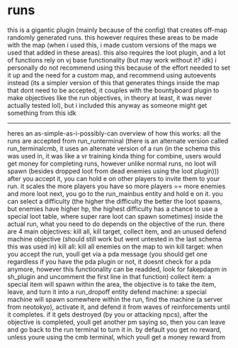 # runs
this is a gigantic plugin (mainly because of the config) that creates off-map randomly generated runs. this however requires these areas to be made with the map (when i used this, i made custom versions of the maps we used that added in these areas). this also requires the loot plugin, and a lot of functions rely on vj base functionality (but may work without it? idk)
i personally do not recommend using this because of the effort needed to set it up and the need for a custom map, and recommend using autoevents instead (its a simpler version of this that generates things inside the map that dont need to be accepted, it couples with the bountyboard plugin to make objectives like the run objectives, in theory at least, it was never actually tested lol), but i included this anyway as someone might get something from this idk
<hr>
heres an as-simple-as-i-possibly-can overview of how this works:
all the runs are accepted from run_runterminal (there is an alternate version called run_terminalcmb, it uses an alternate version of a run (in the schema this was used in, it was like a vr training kinda thing for combine, users would get money for completing runs, however unlike normal runs, no loot will spawn (besides dropped loot from dead enemies using the loot plugin)))
after you accept it, you can hold e on other players to invite them to your run. it scales the more players you have so more players == more enemies and more loot
next, you go to the run_mainbus entity and hold e on it. you can select a difficulty (the higher the difficulty the better the loot spawns, but enemies have higher hp, the highest difficulty has a chance to use a special loot table, where super rare loot can spawn sometimes)
inside the actual run, what you need to do depends on the objective of the run. there are 4 main objectives: kill all, kill target, collect item, and an unused defend machine objective (should still work but went untested in the last schema this was used in)
kill all: kill all enemies on the map to win
kill target: when you accept the run, youll get via a pda message (you should get one regardless if you have the pda plugin or not, it doesnt check for a pda anymore, however this functionality can be readded, look for fakepdapm in sh_plugin and uncomment the first line in that function)
collect item: a special item will spawn within the area, the objective is to take the item, leave, and turn it into a run_dropoff entity
defend machine: a special machine will spawn somewhere within the run, find the machine (a server from neotokyo), activate it, and defend it from waves of reinforcements until it completes. if it gets destroyed (by you or attacking npcs), 
after the objective is completed, youll get another pm saying so, then you can leave and go back to the run terminal to turn it in. 
by default you get no reward, unless youre using the cmb terminal, which youll get a money reward from